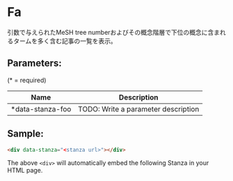 Fa
==

引数で与えられたMeSH tree numberおよびその概念階層で下位の概念に含まれるタームを多く含む記事の一覧を表示。

## Parameters:

(* = required)

| Name             | Description                         |
|------------------|-------------------------------------|
| *data-stanza-foo | TODO: Write a parameter description |

## Sample:

```html
<div data-stanza="<stanza url>"></div>
```

The above `<div>` will automatically embed the following Stanza in your HTML page.

<div data-stanza="/stanza/fa"></div>
